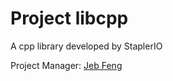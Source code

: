 # Project libcpp

A cpp library developed by StaplerIO

Project Manager: [Jeb Feng](https://github.com/ranzeplay)
